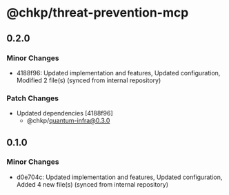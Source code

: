 # @chkp/threat-prevention-mcp

## 0.2.0

### Minor Changes

- 4188f96: Updated implementation and features, Updated configuration, Modified 2 file(s) (synced from internal repository)

### Patch Changes

- Updated dependencies [4188f96]
  - @chkp/quantum-infra@0.3.0

## 0.1.0

### Minor Changes

- d0e704c: Updated implementation and features, Updated configuration, Added 4 new file(s) (synced from internal repository)
